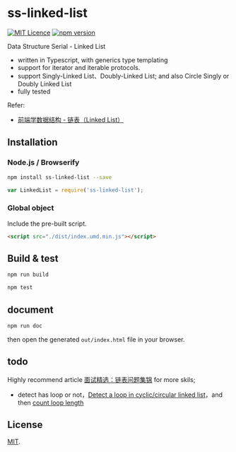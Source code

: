 # ss-linked-list

[![MIT Licence](https://badges.frapsoft.com/os/mit/mit.svg?v=103)](https://opensource.org/licenses/mit-license.php) [![npm version](https://badge.fury.io/js/ss-linked-list.svg)](https://badge.fury.io/js/ss-linked-list)

Data Structure Serial -  Linked List 

 - written in Typescript, with generics type templating
 - support for iterator and iterable protocols.
 - support Singly-Linked List、Doubly-Linked List; and also Circle Singly or Doubly Linked List  
 - fully tested

Refer:
 - [前端学数据结构 - 链表（Linked List）](https://boycgit.github.io/ds-linked-list/)

## Installation

### Node.js / Browserify

```bash
npm install ss-linked-list --save
```

```javascript
var LinkedList = require('ss-linked-list');
```

### Global object

Include the pre-built script.

```html
<script src="./dist/index.umd.min.js"></script>

```

## Build & test

```bash
npm run build
```

```bash
npm test
```

## document

```bash
npm run doc
```

then open the generated `out/index.html` file in your browser.

## todo

Highly recommend article [面试精选：链表问题集锦](http://wuchong.me/blog/2014/03/25/interview-link-questions/) for more skils;

 - detect has loop or not，[Detect a loop in cyclic/circular linked list](https://js-algorithms.tutorialhorizon.com/2015/12/25/detect-cyclic-circular-linked-list/)，and then [count loop length](https://js-algorithms.tutorialhorizon.com/2015/12/26/loop-length-cyclic-circular-list/) 

## License

[MIT](LICENSE).
